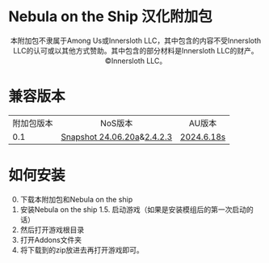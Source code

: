 # Nebula on the Ship 汉化附加包

<p align="center">
本附加包不隶属于Among Us或Innersloth LLC，其中包含的内容不受Innersloth LLC的认可或以其他方式赞助。其中包含的部分材料是Innersloth LLC的财产。©Innersloth LLC。
</p>

# 兼容版本
<table>
    <tr align="center">
        <td>附加包版本</td>
        <td>NoS版本</td>
        <td>AU版本</td>
    </tr>
    <tr>
        <td>0.1</td>
        <td><a href="https://github.com/Dolly1016/Nebula/releases/tag/s%2CSnapshot_24.06.20a%2C104%2C1144">Snapshot 24.06.20a</a>&<a href="https://github.com/Dolly1016/Nebula/releases/tag/v%2Cv2.4.2.3%2C104%2C1143">2.4.2.3</a></td>  
        <td><a href="https://store.steampowered.com/news/app/945360/view/4145080939170955852">2024.6.18s</a></td>
    </tr>
</table>

# 如何安装

0. 下载本附加包和Nebula on the ship
1. 安装Nebula on the ship
1.5. 启动游戏（如果是安装模组后的第一次启动的话）
2. 然后打开游戏根目录
3. 打开Addons文件夹
4. 将下载到的zip放进去再打开游戏即可。
